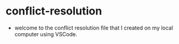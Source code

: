 # conflict-resolution

- welcome to the conflict resolution file that I created on my local computer using VSCode.

